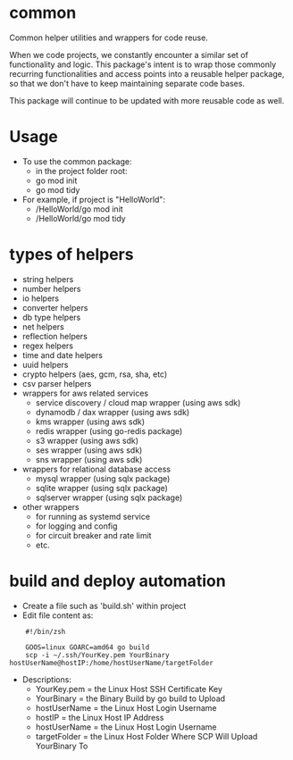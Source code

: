 # common
Common helper utilities and wrappers for code reuse.
 
When we code projects, we constantly encounter a similar set of functionality and logic. This package's intent is to wrap those commonly recurring functionalities and access points into a reusable helper package, so that we don't have to keep maintaining separate code bases.

This package will continue to be updated with more reusable code as well.

# Usage
- To use the common package:
  - in the project folder root: 
  - go mod init
  - go mod tidy
- For example, if project is "HelloWorld":
  - /HelloWorld/go mod init
  - /HelloWorld/go mod tidy

# types of helpers
- string helpers
- number helpers
- io helpers
- converter helpers
- db type helpers
- net helpers
- reflection helpers
- regex helpers
- time and date helpers
- uuid helpers
- crypto helpers (aes, gcm, rsa, sha, etc)
- csv parser helpers
- wrappers for aws related services
  - service discovery / cloud map wrapper (using aws sdk)
  - dynamodb / dax wrapper (using aws sdk)
  - kms wrapper (using aws sdk)
  - redis wrapper (using go-redis package)
  - s3 wrapper (using aws sdk)
  - ses wrapper (using aws sdk)
  - sns wrapper (using aws sdk)
- wrappers for relational database access
  - mysql wrapper (using sqlx package)
  - sqlite wrapper (using sqlx package)
  - sqlserver wrapper (using sqlx package)
- other wrappers
  - for running as systemd service
  - for logging and config
  - for circuit breaker and rate limit
  - etc.
  
# build and deploy automation
- Create a file such as 'build.sh' within project
- Edit file content as:
```
    #!/bin/zsh

    GOOS=linux GOARC=amd64 go build
    scp -i ~/.ssh/YourKey.pem YourBinary hostUserName@hostIP:/home/hostUserName/targetFolder
```
- Descriptions:
  - YourKey.pem = the Linux Host SSH Certificate Key
  - YourBinary = the Binary Build by go build to Upload
  - hostUserName = the Linux Host Login Username
  - hostIP = the Linux Host IP Address
  - hostUserName = the Linux Host Login Username
  - targetFolder = the Linux Host Folder Where SCP Will Upload YourBinary To
 
